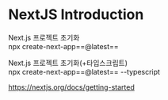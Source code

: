 # NextJS Introduction

Next.js 프로젝트 초기화  
npx create-next-app==@latest==

Next.js 프로젝트 초기화(+타입스크립트)  
npx create-next-app==@latest== --typescript

https://nextjs.org/docs/getting-started
